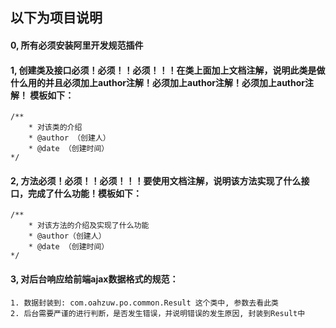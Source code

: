 ## 以下为项目说明

#### 0, 所有必须安装阿里开发规范插件


#### 1, 创建类及接口必须！必须！！必须！！！在类上面加上文档注解，说明此类是做什么用的并且**必须加上author注解！必须加上author注解！必须加上author注解！** 模板如下：  

    /**  
        * 对该类的介绍  
        * @author （创建人）   
        * @date （创建时间）  
    */

#### 2, 方法必须！必须！！必须！！！要使用文档注解，说明该方法实现了什么接口，完成了什么功能！模板如下：

    /**  
        * 对该方法的介绍及实现了什么功能  
        * @author（创建人）  
        * @date （创建时间）  
    */

#### 3, 对后台响应给前端ajax数据格式的规范：
    1. 数据封装到: com.oahzuw.po.common.Result 这个类中, 参数去看此类
    2. 后台需要严谨的进行判断，是否发生错误，并说明错误的发生原因, 封装到Result中
   
